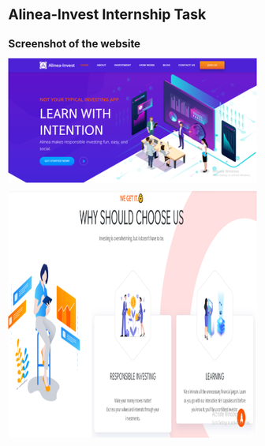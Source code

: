 # Alinea-Invest Internship Task

## Screenshot of the website

![](1.PNG)

<img src="2.png" width="800px" height="500px">

